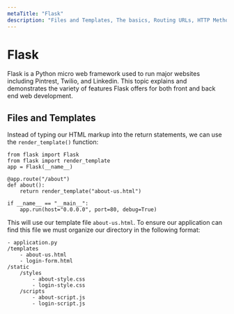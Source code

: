```yaml
---
metaTitle: "Flask"
description: "Files and Templates, The basics, Routing URLs, HTTP Methods, Jinja Templating, The Request Object"
---
```


# Flask


Flask is a Python micro web framework used to run major websites including Pintrest, Twilio, and  Linkedin. This topic explains and demonstrates the variety of features Flask offers for both front and back end web development.



## Files and Templates


Instead of typing our HTML markup into the return statements, we can use the `render_template()` function:

```
from flask import Flask
from flask import render_template
app = Flask(__name__)

@app.route("/about")
def about():
    return render_template("about-us.html")

if __name__ == "__main__":
    app.run(host="0.0.0.0", port=80, debug=True)

```

This will use our template file `about-us.html`. To ensure our application can find this file we must organize our directory in the following format:

```
- application.py
/templates
    - about-us.html
    - login-form.html
/static
    /styles
        - about-style.css
        - login-style.css
    /scripts
        - about-script.js
        - login-script.js

```

